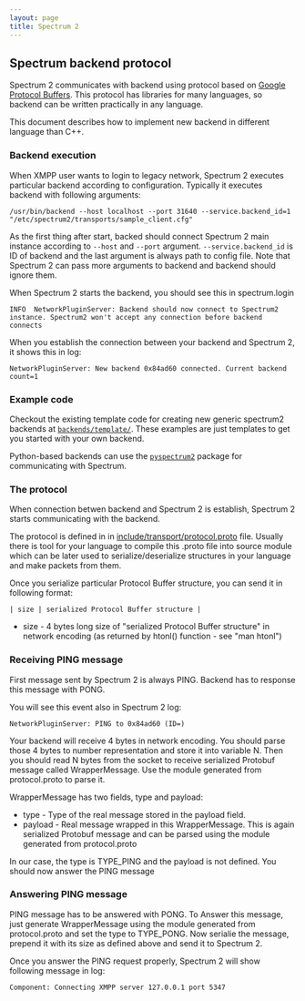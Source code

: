 ```yaml
---
layout: page
title: Spectrum 2
---
```


## Spectrum backend protocol

Spectrum 2 communicates with backend using protocol based on [Google Protocol Buffers](http://code.google.com/p/protobuf/). This protocol has libraries for many languages, so backend can be written practically in any language.

This document describes how to implement new backend in different language than C++.

### Backend execution

When XMPP user wants to login to legacy network, Spectrum 2 executes particular backend according to configuration. Typically it executes backend with following arguments:

	/usr/bin/backend --host localhost --port 31640 --service.backend_id=1 "/etc/spectrum2/transports/sample_client.cfg"

As the first thing after start, backed should connect Spectrum 2 main instance according to `--host` and `--port` argument. `--service.backend_id` is ID of backend and the last argument is always path to config file. Note that Spectrum 2 can pass more
arguments to backend and backend should ignore them.

When Spectrum 2 starts the backend, you should see this in spectrum.login

	INFO  NetworkPluginServer: Backend should now connect to Spectrum2 instance. Spectrum2 won't accept any connection before backend connects

When you establish the connection between your backend and Spectrum 2, it shows this in log:

	NetworkPluginServer: New backend 0x84ad60 connected. Current backend count=1

### Example code

Checkout the existing template code for creating new generic spectrum2 backends at [`backends/template/`](https://github.com/SpectrumIM/spectrum2/tree/master/backends/template).
These examples are just templates to get you started with your own backend.

Python-based backends can use the [`pyspectrum2`](https://pypi.org/project/pyspectrum2/) package for communicating with Spectrum.

### The protocol

When connection betwen backend and Spectrum 2 is establish, Spectrum 2 starts communicating with the backend.

The protocol is defined in in [include/transport/protocol.proto](https://github.com/hanzz/libtransport/blob/master/include/transport/protocol.proto) file. Usually there is tool for your language to compile this .proto file into source module which can be later used to serialize/deserialize structures in your language and make packets from them.

Once you serialize particular Protocol Buffer structure, you can send it in following format:

	| size | serialized Protocol Buffer structure |

* size - 4 bytes long size of "serialized Protocol Buffer structure" in network encoding (as returned by htonl() function - see "man htonl")

### Receiving PING message

First message sent by Spectrum 2 is always PING. Backend has to response this message with PONG.

You will see this event also in Spectrum 2 log:

	NetworkPluginServer: PING to 0x84ad60 (ID=)

Your backend will receive 4 bytes in network encoding. You should parse those 4 bytes to number representation and store it into variable N. Then you should read N bytes from the socket to receive serialized Protobuf message called WrapperMessage. Use the
module generated from protocol.proto to parse it.

WrapperMessage has two fields, type and payload:

* type - Type of the real message stored in the payload field.
* payload - Real message wrapped in this WrapperMessage. This is again serialized Protobuf message and can be parsed using the module generated from protocol.proto

In our case, the type is TYPE_PING and the payload is not defined. You should now answer the PING message

### Answering PING message

PING message has to be answered with PONG. To Answer this message, just generate WrapperMessage using the module generated from protocol.proto and set the type to TYPE_PONG. Now serialie the message, prepend it with its size as defined above and send it to Spectrum 2.

Once you answer the PING request properly, Spectrum 2 will show following message in log:

	Component: Connecting XMPP server 127.0.0.1 port 5347

